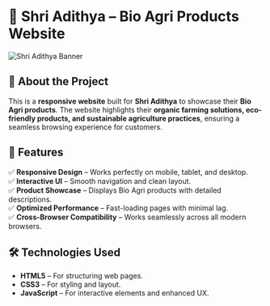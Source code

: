 # 🌿 Shri Adithya – Bio Agri Products Website  

![Shri Adithya Banner]([https://your-image-link-here.com](https://ibb.co/DD0KsTcj))  

## 📖 About the Project  
This is a **responsive website** built for **Shri Adithya** to showcase their **Bio Agri products**. The website highlights their **organic farming solutions, eco-friendly products, and sustainable agriculture practices**, ensuring a seamless browsing experience for customers.  

## 🚀 Features  
✅ **Responsive Design** – Works perfectly on mobile, tablet, and desktop.  
✅ **Interactive UI** – Smooth navigation and clean layout.  
✅ **Product Showcase** – Displays Bio Agri products with detailed descriptions.  
✅ **Optimized Performance** – Fast-loading pages with minimal lag.  
✅ **Cross-Browser Compatibility** – Works seamlessly across all modern browsers.  

## 🛠️ Technologies Used  
- **HTML5** – For structuring web pages.  
- **CSS3** – For styling and layout.  
- **JavaScript** – For interactive elements and enhanced UX.  

